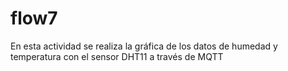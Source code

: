 # flow7
En esta actividad se realiza la gráfica de los datos de humedad y temperatura con el sensor DHT11 a través de MQTT
